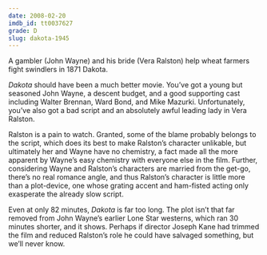 ```yaml
---
date: 2008-02-20
imdb_id: tt0037627
grade: D
slug: dakota-1945
---
```


A gambler (John Wayne) and his bride (Vera Ralston) help wheat farmers fight swindlers in 1871 Dakota.

_Dakota_ should have been a much better movie. You’ve got a young but seasoned John Wayne, a descent budget, and a good supporting cast including Walter Brennan, Ward Bond, and Mike Mazurki. Unfortunately, you’ve also got a bad script and an absolutely awful leading lady in Vera Ralston.

Ralston is a pain to watch. Granted, some of the blame probably belongs to the script, which does its best to make Ralston’s character unlikable, but ultimately her and Wayne have no chemistry, a fact made all the more apparent by Wayne’s easy chemistry with everyone else in the film. Further, considering Wayne and Ralston’s characters are married from the get-go, there’s no real romance angle, and thus Ralston’s character is little more than a plot-device, one whose grating accent and ham-fisted acting only exasperate the already slow script.

Even at only 82 minutes, _Dakota_ is far too long. The plot isn’t that far removed from John Wayne’s earlier Lone Star westerns, which ran 30 minutes shorter, and it shows. Perhaps if director Joseph Kane had trimmed the film and reduced Ralston’s role he could have salvaged something, but we’ll never know.
